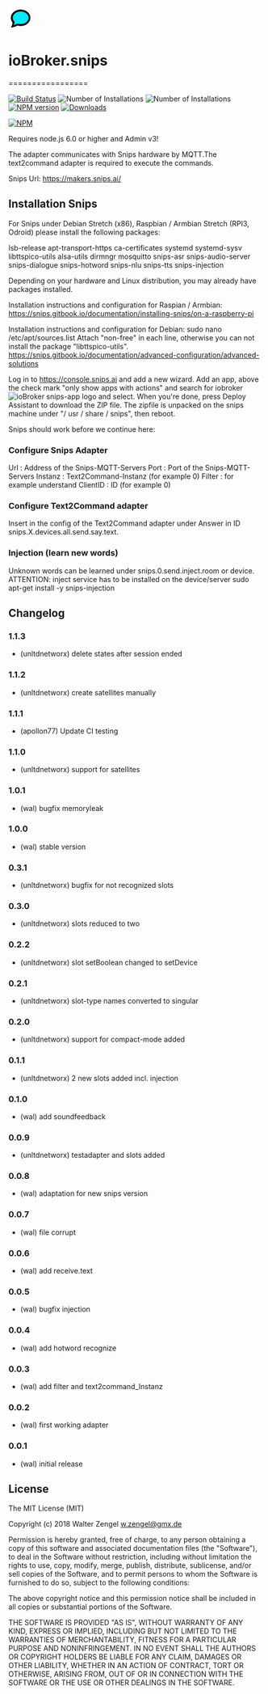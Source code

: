 ![Logo](admin/snips.png)
# ioBroker.snips
=================

[![Build Status](https://travis-ci.org/Bettman66/ioBroker.snips.svg?branch=master)](https://travis-ci.org/Bettman66/ioBroker.snips)
![Number of Installations](http://iobroker.live/badges/snips-installed.svg) ![Number of Installations](http://iobroker.live/badges/snips-stable.svg) [![NPM version](http://img.shields.io/npm/v/iobroker.snips.svg)](https://www.npmjs.com/package/iobroker.snips)
[![Downloads](https://img.shields.io/npm/dm/iobroker.snips.svg)](https://www.npmjs.com/package/iobroker.snips)

[![NPM](https://nodei.co/npm/iobroker.snips.png?downloads=true)](https://nodei.co/npm/iobroker.snips/)

Requires node.js 6.0 or higher and Admin v3!

The adapter communicates with Snips hardware by MQTT.The text2command adapter is required to execute
the commands.

Snips Url: https://makers.snips.ai/

## Installation Snips

For Snips under Debian Stretch (x86), Raspbian / Armbian Stretch (RPI3, Odroid) please install the following packages:

lsb-release 
apt-transport-https 
ca-certificates 
systemd 
systemd-sysv 
libttspico-utils 
alsa-utils
dirmngr
mosquitto
snips-asr
snips-audio-server
snips-dialogue
snips-hotword
snips-nlu
snips-tts
snips-injection

Depending on your hardware and Linux distribution, you may already have packages installed.

Installation instructions and configuration for Raspian / Armbian:
https://snips.gitbook.io/documentation/installing-snips/on-a-raspberry-pi

Installation instructions and configuration for Debian:
sudo nano /etc/apt/sources.list
Attach "non-free" in each line, otherwise you can not install the package "libttspico-utils".
https://snips.gitbook.io/documentation/advanced-configuration/advanced-solutions

Log in to https://console.snips.ai and add a new wizard.
Add an app, above the check mark "only show apps with actions" and search for iobroker ![ioBroker snips-app logo](https://console.snips.ai/images/bundles/bundle-home.svg) and select.
When you're done, press Deploy Assistant to download the ZIP file.
The zipfile is unpacked on the snips machine under "/ usr / share / snips", then reboot.

Snips should work before we continue here:

### Configure Snips Adapter
Url      : Address of the Snips-MQTT-Servers
Port     : Port of the Snips-MQTT-Servers
Instanz  : Text2Command-Instanz (for example 0)
Filter   : for example understand
ClientID : ID (for example 0)

### Configure Text2Command adapter
Insert in the config of the Text2Command adapter under Answer in ID snips.X.devices.all.send.say.text.

### Injection (learn new words)
Unknown words can be learned under snips.0.send.inject.room or device.
ATTENTION: inject service has to be installed on the device/server
sudo apt-get install -y snips-injection

## Changelog
### 1.1.3
* (unltdnetworx) delete states after session ended

### 1.1.2
* (unltdnetworx) create satellites manually

### 1.1.1
* (apollon77) Update CI testing

### 1.1.0
* (unltdnetworx) support for satellites

### 1.0.1
* (wal) bugfix memoryleak

### 1.0.0
* (wal) stable version

### 0.3.1
* (unltdnetworx) bugfix for not recognized slots

### 0.3.0
* (unltdnetworx) slots reduced to two

### 0.2.2
* (unltdnetworx) slot setBoolean changed to setDevice

### 0.2.1
* (unltdnetworx) slot-type names converted to singular

### 0.2.0
* (unltdnetworx) support for compact-mode added

### 0.1.1
* (unltdnetworx) 2 new slots added incl. injection

### 0.1.0
* (wal) add soundfeedback

### 0.0.9
* (unltdnetworx) testadapter and slots added

### 0.0.8
* (wal) adaptation for new snips version

### 0.0.7
* (wal) file corrupt

### 0.0.6
* (wal) add receive.text

### 0.0.5
* (wal) bugfix injection

### 0.0.4
* (wal) add hotword recognize

### 0.0.3
* (wal) add filter and text2command_Instanz

### 0.0.2
* (wal) first working adapter

### 0.0.1
* (wal) initial release

## License
The MIT License (MIT)

Copyright (c) 2018 Walter Zengel <w.zengel@gmx.de>

Permission is hereby granted, free of charge, to any person obtaining a copy
of this software and associated documentation files (the "Software"), to deal
in the Software without restriction, including without limitation the rights
to use, copy, modify, merge, publish, distribute, sublicense, and/or sell
copies of the Software, and to permit persons to whom the Software is
furnished to do so, subject to the following conditions:

The above copyright notice and this permission notice shall be included in
all copies or substantial portions of the Software.

THE SOFTWARE IS PROVIDED "AS IS", WITHOUT WARRANTY OF ANY KIND, EXPRESS OR
IMPLIED, INCLUDING BUT NOT LIMITED TO THE WARRANTIES OF MERCHANTABILITY,
FITNESS FOR A PARTICULAR PURPOSE AND NONINFRINGEMENT. IN NO EVENT SHALL THE
AUTHORS OR COPYRIGHT HOLDERS BE LIABLE FOR ANY CLAIM, DAMAGES OR OTHER
LIABILITY, WHETHER IN AN ACTION OF CONTRACT, TORT OR OTHERWISE, ARISING FROM,
OUT OF OR IN CONNECTION WITH THE SOFTWARE OR THE USE OR OTHER DEALINGS IN
THE SOFTWARE.
